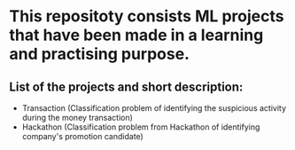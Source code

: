 # This repositoty consists ML projects that have been made in a learning and practising purpose.
## List of the projects and short description:
- Transaction (Classification problem of identifying the suspicious activity during the money transaction)
- Hackathon (Classification problem from Hackathon of identifying company's promotion candidate)
